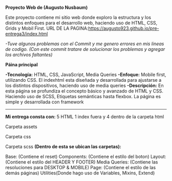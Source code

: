 **Proyecto Web de (Augusto Nusbaum)**

Este proyecto contiene mi sitio web donde exploro la estructura y los distintos enfoques para el desarrollo web, haciendo uso de HTML, CSS, Grids y Mobil First.
URL DE LA PAGINA:https://augusto923.github.io/pre-entrega3/index.html

*-Tuve algunos problemas con el Commit y me genero errores en mis lineas de codigo. (Con este commit tratare de solucionar los problemas y agregar los archivos faltantes)*

**Páina principal**

**-Tecnología:** HTML, CSS, JavaScript, Media Queries
**-Enfoque:** Mobile first, utilizando CSS. El indexhtml esta diseñada y desarrollada para ajustarse a los distintos dispositivos, haciendo uso de media queries
**-Descripción:** En esta página se profundiza el concepto básico y avanzado de HTML y CSS. Haciendo uso de SCSS, Etiquetas semánticas hasta flexbox. La página es simple y desarrollada con framework

---------------------------------------------------------------------------------------------------------------------------------------------------------------------------------------------

**Mi entrega consta con:**
5 HTML 1 index fuera y 4 dentro de la carpeta html

Carpeta assets

Carpeta css

Carpeta scss **(Dentro de esta se ubican las carpetas):**

Base: (Contiene el reset)
Components: (Contiene el estilo del boton)
Layout: (Contiene el estilo del HEADER Y FOOTER)
Media Queries: (Contiene las resoluciones para DESKTOP & MOBILE)
Page: (Contiene el estilo de las demás páginas)
Utilities(Donde hago uso de Variables, Mixins, Extend)
